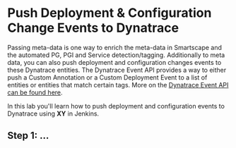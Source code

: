 # Push Deployment & Configuration Change Events to Dynatrace

Passing meta-data is one way to enrich the meta-data in Smartscape and the automated PG, PGI and Service detection/tagging. Additionally to meta data, you can also push deployment and configuration changes events to these Dynatrace entities. The Dynatrace Event API provides a way to either push a Custom Annotation or a Custom Deployment Event to a list of entities or entities that match certain tags. More on the [Dynatrace Event API can be found here](https://www.dynatrace.com/support/help/dynatrace-api/events/how-do-i-push-events-from-3rd-party-systems/).

In this lab you'll learn how to push deployment and configuration events to Dynatrace using **XY** in Jenkins.

## Step 1: ...